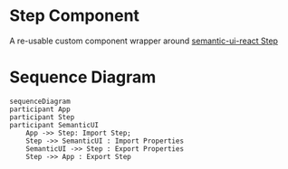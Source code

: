 # Step Component

A re-usable custom component wrapper around [semantic-ui-react Step](https://react.semantic-ui.com/elements/step)

# Sequence Diagram

```mermaid
sequenceDiagram
participant App
participant Step
participant SemanticUI
    App ->> Step: Import Step;
    Step ->> SemanticUI : Import Properties
    SemanticUI ->> Step : Export Properties
    Step ->> App : Export Step
```
